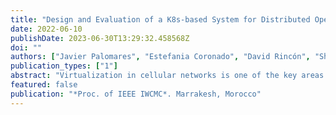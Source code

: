 ```yaml
---
title: "Design and Evaluation of a K8s-based System for Distributed Open-Source Cellular Networks"
date: 2022-06-10
publishDate: 2023-06-30T13:29:32.458568Z
doi: ""
authors: ["Javier Palomares", "Estefania Coronado", "David Rincón", "Shuaib Siddiqui"]
publication_types: ["1"]
abstract: "Virtualization in cellular networks is one of the key areas of research where technologies, infrastructure and challenges are rapidly changing as 5G system architecture demands a paradigm shift. This paper aims to study the viability and the performance of cloud-native infrastructures for hosting network functions. The selected frameworks implement both the 4G and the 5G stacks and their network functions. This work considers a variety of scenarios for enabling the deployment of a distributed and open-source cellular network: a baremetal setup, an all-docker-based setup and the proposed Kubernetes setup. Moreover, an analysis of the impact that the Radio Access Network (RAN) and the Core Network (CN) have on computational resource utilization is presented as the network conditions vary. The design proposed in this work has been validated and analyzed using the proposed prototype and testbed. This paper proposes a design to increase resource usage flexibility and performance and reduction of deployment time. The analysis of the gathered data reveals that the deployments of containerized cellular networks display better performance in terms of flexibility, low startup times, and ease of deployment while consuming the same resources as the non-containerized."
featured: false
publication: "*Proc. of IEEE IWCMC*. Marrakesh, Morocco"
---
```


